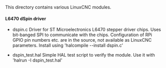 This directory contains various LinuxCNC modules.

#### L6470 dSpin  driver ####

 - dspin.c
	 Driver for ST Microelectronics L6470 stepper driver chips. Uses bit-banged SPI to communicate with the chips. Configuration of RPi GPIO pin numbers etc. are in the source, not available as LinuxCNC parameters. Install using 'halcompile --install dspin.c'
	 
 - dspin_test.hal
	 Simple HAL test script to verify the module. Use it with 'halrun -I dspin_test.hal'

